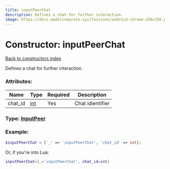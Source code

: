 ```yaml
---
title: inputPeerChat
description: Defines a chat for further interaction.
image: https://docs.madelineproto.xyz/favicons/android-chrome-256x256.png
---
```

# Constructor: inputPeerChat  
[Back to constructors index](index.md)



Defines a chat for further interaction.

### Attributes:

| Name     |    Type       | Required | Description |
|----------|---------------|----------|-------------|
|chat\_id|[int](../types/int.md) | Yes|Chat idientifier|



### Type: [InputPeer](../types/InputPeer.md)


### Example:

```php
$inputPeerChat = ['_' => 'inputPeerChat', 'chat_id' => int];
```  


Or, if you're into Lua:

```lua
inputPeerChat={_='inputPeerChat', chat_id=int}

```


